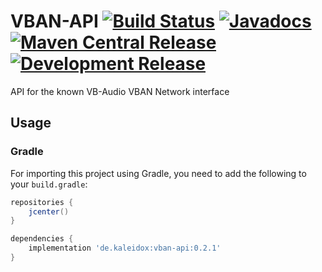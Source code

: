 # VBAN-API [![Build Status](https://travis-ci.com/burdoto/VBAN-API.svg?branch=master)](https://travis-ci.com/burdoto/VBAN-API) [![Javadocs](http://javadoc.io/badge/de.kaleidox/vban-api.svg)](http://javadoc.io/doc/de.kaleidox/vban-api) [![Maven Central Release](https://maven-badges.herokuapp.com/maven-central/de.kaleidox/vban-api/badge.svg)](https://maven-badges.herokuapp.com/maven-central/de.kaleidox/vban-api) [![Development Release](https://jitpack.io/v/burdoto/VBAN-API.svg)](https://jitpack.io/#burdoto/VBAN-API)
API for the known VB-Audio VBAN Network interface


## Usage

### Gradle
For importing this project using Gradle, you need to add the following to your `build.gradle`:
```groovy
repositories {
    jcenter()
}

dependencies {
    implementation 'de.kaleidox:vban-api:0.2.1'
}
```

